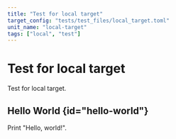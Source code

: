 ```yaml
---
title: "Test for local target"
target_config: "tests/test_files/local_target.toml"
unit_name: "local-target"
tags: ["local", "test"]
---
```


# Test for local target

Test for local target.

## Hello World {id="hello-world"}

Print "Hello, world!".
